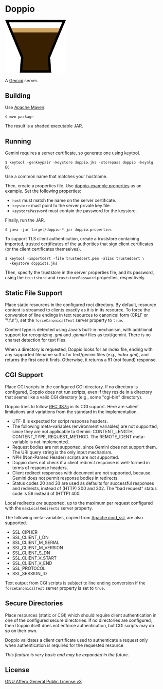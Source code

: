 # Doppio

<img src="src/main/resources/doppio.png" alt="Doppio logo" width="200px">

A [Gemini](https://gemini.circumlunar.space/) server.

## Building

Use [Apache Maven](https://maven.apache.org/).

```
$ mvn package
```

The result is a shaded executable JAR.

## Running

Gemini requires a server certificate, so generate one using keytool.

```
$ keytool -genkeypair -keystore doppio.jks -storepass doppio -keyalg EC
```

Use a common name that matches your hostname.

Then, create a properties file. Use [doppio-example.properties](doppio-example.properties) as an example. Set the following properties:

* `host` must match the name on the server certificate.
* `keystore` must point to the server private key file.
* `keystorePassword` must contain the password for the keystore.

Finally, run the JAR.

```
$ java -jar target/doppio-*.jar doppio.properties
```

To support TLS client authentication, create a truststore containing imported, trusted certificates of the authorities that sign client certificates (or the client certificates themselves).

```
$ keytool -importcert -file trustedcert.pem -alias trustedcert \
  -keystore doppiots.jks
```

Then, specify the truststore in the server properties file, and its password, using the `truststore` and `truststorePassword` properties, respectively.

## Static File Support

Place static resources in the configured root directory. By default, resource content is streamed to clients exactly as it is in its resource. To force the conversion of line endings in text resources to canonical form (CRLF or "\r\n"), set the `forceCanonicalText` server property to `true`.

Content type is detected using Java's built-in mechanism, with additional support for recognizing _.gmi_ and _.gemini_ files as text/gemini. There is no charset detection for text files.

When a directory is requested, Doppio looks for an index file, ending with any supported filename suffix for text/gemini files (e.g., _index.gmi_), and returns the first one it finds. Otherwise, it returns a 51 (not found) response.

## CGI Support

Place CGI scripts in the configured CGI directory. If no directory is configured, Doppio does not run scripts, even if they reside in a directory that seems like a valid CGI directory (e.g., some "cgi-bin" directory).

Doppio tries to follow [RFC 3875](https://tools.ietf.org/html/rfc3875) in its CGI support. Here are salient limitations and variations from the standard in the implementation.

* UTF-8 is expected for script response headers.
* The following meta-variables (environment variables) are not supported, since they are not applicable to Gemini: CONTENT_LENGTH, CONTENT_TYPE, REQUEST_METHOD. The REMOTE_IDENT meta-variable is not implemented.
* Request bodies are not supported, since Gemini does not support them. The URI query string is the only input mechanism.
* NPH (Non-Parsed Header) scripts are not supported.
* Doppio does not check if a client redirect response is well-formed in terms of response headers.
* Client redirect responses with document are not supported, because Gemini does not permit response bodies in redirects.
* Status codes 20 and 30 are used as defaults for successful responses and redirects, instead of (HTTP) 200 and 302. The "bad request" status code is 59 instead of (HTTP) 400.

Local redirects *are* supported, up to the maximum per request configured with the `maxLocalRedirects` server property.

The following meta-variables, copied from
[Apache mod_ssl](https://httpd.apache.org/docs/current/mod/mod_ssl.html), are
also supported.

* SSL_CIPHER
* SSL_CLIENT_I_DN
* SSL_CLIENT_M_SERIAL
* SSL_CLIENT_M_VERSION
* SSL_CLIENT_S_DN
* SSL_CLIENT_V_START
* SSL_CLIENT_V_END
* SSL_PROTOCOL
* SSL_SESSION_ID

Text output from CGI scripts is subject to line ending conversion if the `forceCanonicalText` server property is set to `true`.

## Secure Directories

Place resources (static or CGI) which should require client authentication in one of the configured secure directories. If no directories are configured, then Doppio itself does not enforce authentication, but CGI scripts may do so on their own.

Doppio validates a client certificate used to authenticate a request only when authentication is required for the requested resource.

_This feature is very basic and may be expanded in the future._

## License

[GNU Affero General Public License v3](LICENSE)
